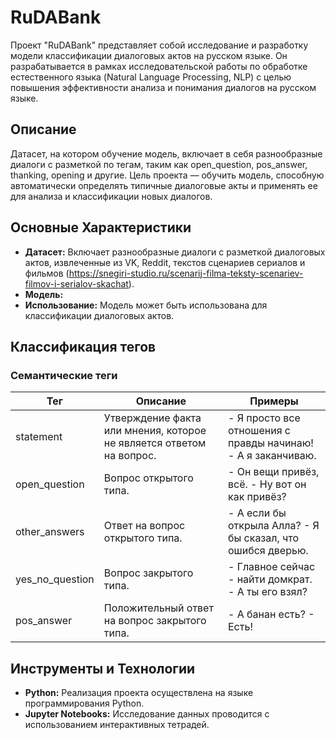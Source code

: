 # RuDABank

Проект "RuDABank" представляет собой исследование и разработку модели классификации диалоговых актов на русском языке. Он разрабатывается в рамках исследовательской работы по обработке естественного языка (Natural Language Processing, NLP) с целью повышения эффективности анализа и понимания диалогов на русском языке.

## Описание

Датасет, на котором обучение модель, включает в себя разнообразные диалоги с разметкой по тегам, таким как open_question, pos_answer, thanking, opening и другие.
Цель проекта — обучить модель, способную автоматически определять типичные диалоговые акты и применять ее для анализа и классификации новых диалогов.

## Основные Характеристики

- **Датасет:** Включает разнообразные диалоги с разметкой диалоговых актов, извлеченные из VK, Reddit, текстов сценариев сериалов и фильмов (https://snegiri-studio.ru/scenarij-filma-teksty-scenariev-filmov-i-serialov-skachat).
- **Модель:** 
- **Использование:** Модель может быть использована для классификации диалоговых актов.

## Классификация тегов

### Семантические теги

| Тег          | Описание                          | Примеры                                 |
|----------------|-----------------------------------|-----------------------------------------|
| statement | Утверждение факта или мнения, которое не является ответом на вопрос. | - Я просто все отношения с правды начинаю! - А я заканчиваю. |
| open_question | Вопрос открытого типа. | - Он вещи привёз, всё. - Ну вот он как привёз? |
| other_answers | Ответ на вопрос открытого типа. | - А если бы открыла Алла? - Я бы сказал, что ошибся дверью. |
| yes_no_question | Вопрос закрытого типа. | - Главное сейчас - найти домкрат. - А ты его взял? |
| pos_answer | Положительный ответ на вопрос закрытого типа. | - А банан есть? - Есть! |

## Инструменты и Технологии

- **Python:** Реализация проекта осуществлена на языке программирования Python.
- **Jupyter Notebooks:** Исследование данных проводится с использованием интерактивных тетрадей.


